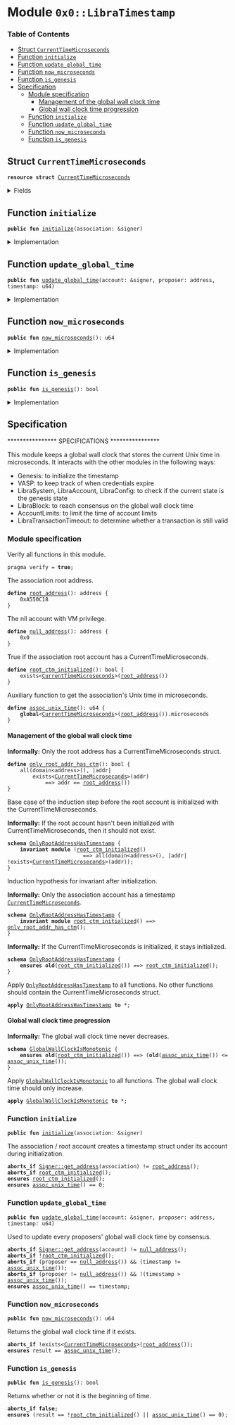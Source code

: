 
<a name="0x0_LibraTimestamp"></a>

# Module `0x0::LibraTimestamp`

### Table of Contents

-  [Struct `CurrentTimeMicroseconds`](#0x0_LibraTimestamp_CurrentTimeMicroseconds)
-  [Function `initialize`](#0x0_LibraTimestamp_initialize)
-  [Function `update_global_time`](#0x0_LibraTimestamp_update_global_time)
-  [Function `now_microseconds`](#0x0_LibraTimestamp_now_microseconds)
-  [Function `is_genesis`](#0x0_LibraTimestamp_is_genesis)
-  [Specification](#0x0_LibraTimestamp_Specification)
    -  [Module specification](#0x0_LibraTimestamp_@Module_specification)
        -  [Management of the global wall clock time](#0x0_LibraTimestamp_@Management_of_the_global_wall_clock_time)
        -  [Global wall clock time progression](#0x0_LibraTimestamp_@Global_wall_clock_time_progression)
    -  [Function `initialize`](#0x0_LibraTimestamp_Specification_initialize)
    -  [Function `update_global_time`](#0x0_LibraTimestamp_Specification_update_global_time)
    -  [Function `now_microseconds`](#0x0_LibraTimestamp_Specification_now_microseconds)
    -  [Function `is_genesis`](#0x0_LibraTimestamp_Specification_is_genesis)



<a name="0x0_LibraTimestamp_CurrentTimeMicroseconds"></a>

## Struct `CurrentTimeMicroseconds`



<pre><code><b>resource</b> <b>struct</b> <a href="#0x0_LibraTimestamp_CurrentTimeMicroseconds">CurrentTimeMicroseconds</a>
</code></pre>



<details>
<summary>Fields</summary>


<dl>
<dt>

<code>microseconds: u64</code>
</dt>
<dd>

</dd>
</dl>


</details>

<a name="0x0_LibraTimestamp_initialize"></a>

## Function `initialize`



<pre><code><b>public</b> <b>fun</b> <a href="#0x0_LibraTimestamp_initialize">initialize</a>(association: &signer)
</code></pre>



<details>
<summary>Implementation</summary>


<pre><code><b>public</b> <b>fun</b> <a href="#0x0_LibraTimestamp_initialize">initialize</a>(association: &signer) {
    // Only callable by the <a href="Association.md#0x0_Association">Association</a> address
    Transaction::assert(<a href="Signer.md#0x0_Signer_address_of">Signer::address_of</a>(association) == 0xA550C18, 1);

    // TODO: Should the initialized value be passed in <b>to</b> genesis?
    <b>let</b> timer = <a href="#0x0_LibraTimestamp_CurrentTimeMicroseconds">CurrentTimeMicroseconds</a> { microseconds: 0 };
    move_to(association, timer);
}
</code></pre>



</details>

<a name="0x0_LibraTimestamp_update_global_time"></a>

## Function `update_global_time`



<pre><code><b>public</b> <b>fun</b> <a href="#0x0_LibraTimestamp_update_global_time">update_global_time</a>(account: &signer, proposer: address, timestamp: u64)
</code></pre>



<details>
<summary>Implementation</summary>


<pre><code><b>public</b> <b>fun</b> <a href="#0x0_LibraTimestamp_update_global_time">update_global_time</a>(
    account: &signer,
    proposer: address,
    timestamp: u64
) <b>acquires</b> <a href="#0x0_LibraTimestamp_CurrentTimeMicroseconds">CurrentTimeMicroseconds</a> {
    // Can only be invoked by LibraVM privilege.
    Transaction::assert(<a href="Signer.md#0x0_Signer_address_of">Signer::address_of</a>(account) == 0x0, 33);

    <b>let</b> global_timer = borrow_global_mut&lt;<a href="#0x0_LibraTimestamp_CurrentTimeMicroseconds">CurrentTimeMicroseconds</a>&gt;(0xA550C18);
    <b>if</b> (proposer == 0x0) {
        // NIL block with null address <b>as</b> proposer. Timestamp must be equal.
        Transaction::assert(timestamp == global_timer.microseconds, 5001);
    } <b>else</b> {
        // Normal block. Time must advance
        Transaction::assert(global_timer.microseconds &lt; timestamp, 5001);
    };
    global_timer.microseconds = timestamp;
}
</code></pre>



</details>

<a name="0x0_LibraTimestamp_now_microseconds"></a>

## Function `now_microseconds`



<pre><code><b>public</b> <b>fun</b> <a href="#0x0_LibraTimestamp_now_microseconds">now_microseconds</a>(): u64
</code></pre>



<details>
<summary>Implementation</summary>


<pre><code><b>public</b> <b>fun</b> <a href="#0x0_LibraTimestamp_now_microseconds">now_microseconds</a>(): u64 <b>acquires</b> <a href="#0x0_LibraTimestamp_CurrentTimeMicroseconds">CurrentTimeMicroseconds</a> {
    borrow_global&lt;<a href="#0x0_LibraTimestamp_CurrentTimeMicroseconds">CurrentTimeMicroseconds</a>&gt;(0xA550C18).microseconds
}
</code></pre>



</details>

<a name="0x0_LibraTimestamp_is_genesis"></a>

## Function `is_genesis`



<pre><code><b>public</b> <b>fun</b> <a href="#0x0_LibraTimestamp_is_genesis">is_genesis</a>(): bool
</code></pre>



<details>
<summary>Implementation</summary>


<pre><code><b>public</b> <b>fun</b> <a href="#0x0_LibraTimestamp_is_genesis">is_genesis</a>(): bool <b>acquires</b> <a href="#0x0_LibraTimestamp_CurrentTimeMicroseconds">CurrentTimeMicroseconds</a> {
    !::exists&lt;<a href="#0x0_LibraTimestamp_CurrentTimeMicroseconds">CurrentTimeMicroseconds</a>&gt;(0xA550C18) || <a href="#0x0_LibraTimestamp_now_microseconds">now_microseconds</a>() == 0
}
</code></pre>



</details>

<a name="0x0_LibraTimestamp_Specification"></a>

## Specification


**************** SPECIFICATIONS ****************

This module keeps a global wall clock that stores the current Unix time in microseconds.
It interacts with the other modules in the following ways:
* Genesis: to initialize the timestamp
* VASP: to keep track of when credentials expire
* LibraSystem, LibraAccount, LibraConfig: to check if the current state is the genesis state
* LibraBlock: to reach consensus on the global wall clock time
* AccountLimits: to limit the time of account limits
* LibraTransactionTimeout: to determine whether a transaction is still valid


<a name="0x0_LibraTimestamp_@Module_specification"></a>

### Module specification


Verify all functions in this module.


<pre><code>pragma verify = <b>true</b>;
</code></pre>


The association root address.


<a name="0x0_LibraTimestamp_root_address"></a>


<pre><code><b>define</b> <a href="#0x0_LibraTimestamp_root_address">root_address</a>(): address {
    0xA550C18
}
</code></pre>


The nil account with VM privilege.


<a name="0x0_LibraTimestamp_null_address"></a>


<pre><code><b>define</b> <a href="#0x0_LibraTimestamp_null_address">null_address</a>(): address {
    0x0
}
</code></pre>


True if the association root account has a CurrentTimeMicroseconds.


<a name="0x0_LibraTimestamp_root_ctm_initialized"></a>


<pre><code><b>define</b> <a href="#0x0_LibraTimestamp_root_ctm_initialized">root_ctm_initialized</a>(): bool {
    exists&lt;<a href="#0x0_LibraTimestamp_CurrentTimeMicroseconds">CurrentTimeMicroseconds</a>&gt;(<a href="#0x0_LibraTimestamp_root_address">root_address</a>())
}
</code></pre>


Auxiliary function to get the association's Unix time in microseconds.


<a name="0x0_LibraTimestamp_assoc_unix_time"></a>


<pre><code><b>define</b> <a href="#0x0_LibraTimestamp_assoc_unix_time">assoc_unix_time</a>(): u64 {
    <b>global</b>&lt;<a href="#0x0_LibraTimestamp_CurrentTimeMicroseconds">CurrentTimeMicroseconds</a>&gt;(<a href="#0x0_LibraTimestamp_root_address">root_address</a>()).microseconds
}
</code></pre>



<a name="0x0_LibraTimestamp_@Management_of_the_global_wall_clock_time"></a>

#### Management of the global wall clock time


**Informally:** Only the root address has a CurrentTimeMicroseconds struct.


<a name="0x0_LibraTimestamp_only_root_addr_has_ctm"></a>


<pre><code><b>define</b> <a href="#0x0_LibraTimestamp_only_root_addr_has_ctm">only_root_addr_has_ctm</a>(): bool {
    all(domain&lt;address&gt;(), |addr|
        exists&lt;<a href="#0x0_LibraTimestamp_CurrentTimeMicroseconds">CurrentTimeMicroseconds</a>&gt;(addr)
            ==&gt; addr == <a href="#0x0_LibraTimestamp_root_address">root_address</a>())
}
</code></pre>




<a name="0x0_LibraTimestamp_OnlyRootAddressHasTimestamp"></a>

Base case of the induction step before the root
account is initialized with the CurrentTimeMicroseconds.

**Informally:** If the root account hasn't been initialized with
CurrentTimeMicroseconds, then it should not exist.


<pre><code><b>schema</b> <a href="#0x0_LibraTimestamp_OnlyRootAddressHasTimestamp">OnlyRootAddressHasTimestamp</a> {
    <b>invariant</b> <b>module</b> !<a href="#0x0_LibraTimestamp_root_ctm_initialized">root_ctm_initialized</a>()
                        ==&gt; all(domain&lt;address&gt;(), |addr| !exists&lt;<a href="#0x0_LibraTimestamp_CurrentTimeMicroseconds">CurrentTimeMicroseconds</a>&gt;(addr));
}
</code></pre>


Induction hypothesis for invariant after initialization.

**Informally:** Only the association account has a timestamp
<code><a href="#0x0_LibraTimestamp_CurrentTimeMicroseconds">CurrentTimeMicroseconds</a></code>.


<pre><code><b>schema</b> <a href="#0x0_LibraTimestamp_OnlyRootAddressHasTimestamp">OnlyRootAddressHasTimestamp</a> {
    <b>invariant</b> <b>module</b> <a href="#0x0_LibraTimestamp_root_ctm_initialized">root_ctm_initialized</a>() ==&gt; <a href="#0x0_LibraTimestamp_only_root_addr_has_ctm">only_root_addr_has_ctm</a>();
}
</code></pre>


**Informally:** If the CurrentTimeMicroseconds is initialized, it stays initialized.


<pre><code><b>schema</b> <a href="#0x0_LibraTimestamp_OnlyRootAddressHasTimestamp">OnlyRootAddressHasTimestamp</a> {
    <b>ensures</b> <b>old</b>(<a href="#0x0_LibraTimestamp_root_ctm_initialized">root_ctm_initialized</a>()) ==&gt; <a href="#0x0_LibraTimestamp_root_ctm_initialized">root_ctm_initialized</a>();
}
</code></pre>



Apply
<code><a href="#0x0_LibraTimestamp_OnlyRootAddressHasTimestamp">OnlyRootAddressHasTimestamp</a></code> to all functions.
No other functions should contain the CurrentTimeMicroseconds struct.


<pre><code><b>apply</b> <a href="#0x0_LibraTimestamp_OnlyRootAddressHasTimestamp">OnlyRootAddressHasTimestamp</a> <b>to</b> *;
</code></pre>




<a name="0x0_LibraTimestamp_@Global_wall_clock_time_progression"></a>

#### Global wall clock time progression



<a name="0x0_LibraTimestamp_GlobalWallClockIsMonotonic"></a>

**Informally:** The global wall clock time never decreases.


<pre><code><b>schema</b> <a href="#0x0_LibraTimestamp_GlobalWallClockIsMonotonic">GlobalWallClockIsMonotonic</a> {
    <b>ensures</b> <b>old</b>(<a href="#0x0_LibraTimestamp_root_ctm_initialized">root_ctm_initialized</a>()) ==&gt; (<b>old</b>(<a href="#0x0_LibraTimestamp_assoc_unix_time">assoc_unix_time</a>()) &lt;= <a href="#0x0_LibraTimestamp_assoc_unix_time">assoc_unix_time</a>());
}
</code></pre>



Apply
<code><a href="#0x0_LibraTimestamp_GlobalWallClockIsMonotonic">GlobalWallClockIsMonotonic</a></code> to all functions.
The global wall clock time should only increase.


<pre><code><b>apply</b> <a href="#0x0_LibraTimestamp_GlobalWallClockIsMonotonic">GlobalWallClockIsMonotonic</a> <b>to</b> *;
</code></pre>




<a name="0x0_LibraTimestamp_Specification_initialize"></a>

### Function `initialize`


<pre><code><b>public</b> <b>fun</b> <a href="#0x0_LibraTimestamp_initialize">initialize</a>(association: &signer)
</code></pre>



The association / root account creates a timestamp struct
under its account during initialization.


<pre><code><b>aborts_if</b> <a href="Signer.md#0x0_Signer_get_address">Signer::get_address</a>(association) != <a href="#0x0_LibraTimestamp_root_address">root_address</a>();
<b>aborts_if</b> <a href="#0x0_LibraTimestamp_root_ctm_initialized">root_ctm_initialized</a>();
<b>ensures</b> <a href="#0x0_LibraTimestamp_root_ctm_initialized">root_ctm_initialized</a>();
<b>ensures</b> <a href="#0x0_LibraTimestamp_assoc_unix_time">assoc_unix_time</a>() == 0;
</code></pre>



<a name="0x0_LibraTimestamp_Specification_update_global_time"></a>

### Function `update_global_time`


<pre><code><b>public</b> <b>fun</b> <a href="#0x0_LibraTimestamp_update_global_time">update_global_time</a>(account: &signer, proposer: address, timestamp: u64)
</code></pre>



Used to update every proposers' global wall
clock time by consensus.


<pre><code><b>aborts_if</b> <a href="Signer.md#0x0_Signer_get_address">Signer::get_address</a>(account) != <a href="#0x0_LibraTimestamp_null_address">null_address</a>();
<b>aborts_if</b> !<a href="#0x0_LibraTimestamp_root_ctm_initialized">root_ctm_initialized</a>();
<b>aborts_if</b> (proposer == <a href="#0x0_LibraTimestamp_null_address">null_address</a>()) && (timestamp != <a href="#0x0_LibraTimestamp_assoc_unix_time">assoc_unix_time</a>());
<b>aborts_if</b> (proposer != <a href="#0x0_LibraTimestamp_null_address">null_address</a>()) && !(timestamp &gt; <a href="#0x0_LibraTimestamp_assoc_unix_time">assoc_unix_time</a>());
<b>ensures</b> <a href="#0x0_LibraTimestamp_assoc_unix_time">assoc_unix_time</a>() == timestamp;
</code></pre>



<a name="0x0_LibraTimestamp_Specification_now_microseconds"></a>

### Function `now_microseconds`


<pre><code><b>public</b> <b>fun</b> <a href="#0x0_LibraTimestamp_now_microseconds">now_microseconds</a>(): u64
</code></pre>



Returns the global wall clock time if it exists.


<pre><code><b>aborts_if</b> !exists&lt;<a href="#0x0_LibraTimestamp_CurrentTimeMicroseconds">CurrentTimeMicroseconds</a>&gt;(<a href="#0x0_LibraTimestamp_root_address">root_address</a>());
<b>ensures</b> result == <a href="#0x0_LibraTimestamp_assoc_unix_time">assoc_unix_time</a>();
</code></pre>



<a name="0x0_LibraTimestamp_Specification_is_genesis"></a>

### Function `is_genesis`


<pre><code><b>public</b> <b>fun</b> <a href="#0x0_LibraTimestamp_is_genesis">is_genesis</a>(): bool
</code></pre>



Returns whether or not it is the beginning of time.


<pre><code><b>aborts_if</b> <b>false</b>;
<b>ensures</b> (result == !<a href="#0x0_LibraTimestamp_root_ctm_initialized">root_ctm_initialized</a>() || <a href="#0x0_LibraTimestamp_assoc_unix_time">assoc_unix_time</a>() == 0);
</code></pre>
